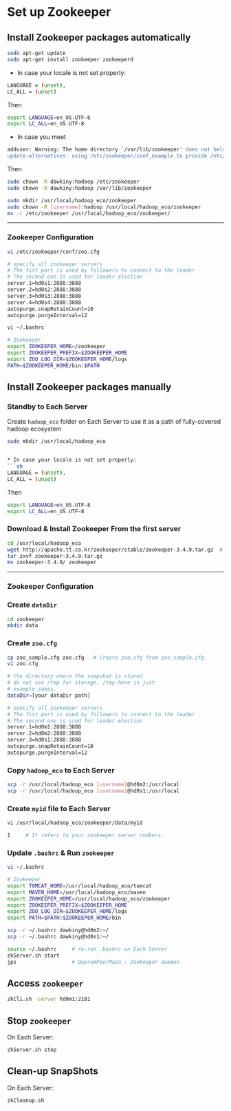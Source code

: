 # Set up Zookeeper

## Install Zookeeper packages automatically
```sh
sudo apt-get update
sudo apt-get install zookeeper zookeeperd
```


* In case your locale is not set properly:
```sh
LANGUAGE = (unset),
LC_ALL = (unset)
```
Then
```sh
export LANGUAGE=en_US.UTF-8
export LC_ALL=en_US.UTF-8
```


* In case you meet
```sh
adduser: Warning: The home directory `/var/lib/zookeeper' does not belong to the user you are currently creating.
update-alternatives: using /etc/zookeeper/conf_example to provide /etc/zookeeper/conf (zookeeper-conf) in auto mode
```
Then
```sh
sudo chown -R dawkiny:hadoop /etc/zookeeper
sudo chown -R dawkiny:hadoop /var/lib/zookeeper

sudo mkdir /usr/local/hadoop_eco/zookeeper
sudo chown -R [username]:hadoop /usr/local/hadoop_eco/zookeeper
mv -r /etc/zookeeper /usr/local/hadoop_eco/zookeeper/
```

---
### Zookeeper Configuration
```sh
vi /etc/zookeeper/conf/zoo.cfg
```

```sh
# specify all zookeeper servers
# The fist port is used by followers to connect to the leader
# The second one is used for leader election
server.1=hd0s1:2888:3888
server.2=hd0s2:2888:3888
server.3=hd0s3:2888:3888
server.4=hd0s4:2888:3888
autopurge.snapRetainCount=10
autopurge.purgeInterval=12
```

```sh
vi ~/.bashrc
```

```sh
# Zookeeper
export ZOOKEEPER_HOME=/zookeeper
export ZOOKEEPER_PREFIX=$ZOOKEEPER_HOME
export ZOO_LOG_DIR=$ZOOKEEPER_HOME/logs
PATH=$ZOOKEEPER_HOME/bin:$PATH
```


## Install Zookeeper packages manually

### Standby to Each Server

Create ```hadoop_eco``` folder on Each Server to use it as a path of fully-covered hadoop ecosystem
```sh
sudo mkdir /usr/local/hadoop_eco


* In case your locale is not set properly:
```sh
LANGUAGE = (unset),
LC_ALL = (unset)
```
Then
```sh
export LANGUAGE=en_US.UTF-8
export LC_ALL=en_US.UTF-8
```

### Download & Install Zookeeper From the first server

```sh
cd /usr/local/hadoop_eco
wget http://apache.tt.co.kr/zookeeper/stable/zookeeper-3.4.9.tar.gz  # Check first http://apache.tt.co.kr/zookeeper/stable/
tar zxvf zookeeper-3.4.9.tar.gz
mv zookeeper-3.4.9/ zookeeper
```

---
### Zookeeper Configuration

### Create ```dataDir```
```sh
cd zookeeper
mkdir data
```

### Create ```zoo.cfg```
```sh
cp zoo_sample.cfg zoo.cfg   # Create zoo.cfg from zoo_sample.cfg
vi zoo.cfg
```


```sh
# the directory where the snapshot is stored.
# do not use /tmp for storage, /tmp here is just 
# example sakes.
dataDir=[your dataDir path]

# specify all zookeeper servers
# The fist port is used by followers to connect to the leader
# The second one is used for leader election
server.1=hd0m1:2888:3888
server.2=hd0m2:2888:3888
server.3=hd0s1:2888:3888
autopurge.snapRetainCount=10
autopurge.purgeInterval=12
```


### Copy ```hadoop_eco``` to Each Server

```sh 
scp -r /usr/local/hadoop_eco [username]@hd0m2:/usr/local
scp -r /usr/local/hadoop_eco [username]@hd0s1:/usr/local
```

### Create ```myid``` file to Each Server

```sh
vi /usr/local/hadoop_eco/zookeeper/data/myid

1     # It refers to your zookeeper server numbers.
```


### Update ```.bashrc``` & Run ```zookeeper```

```sh
vi ~/.bashrc
```

```sh
# Zookeeper
export TOMCAT_HOME=/usr/local/hadoop_eco/tomcat
export MAVEN_HOME=/usr/local/hadoop_eco/maven
export ZOOKEEPER_HOME=/usr/local/hadoop_eco/zookeeper
export ZOOKEEPER_PREFIX=$ZOOKEEPER_HOME
export ZOO_LOG_DIR=$ZOOKEEPER_HOME/logs
export PATH=$PATH:$ZOOKEEPER_HOME/bin
```

```sh
scp -r ~/.bashrc dawkiny@hd0m2:~/
scp -r ~/.bashrc dawkiny@hd0s1:~/
```

```sh
source ~/.bashrc     # re-run .bashrc on Each Server
zkServer.sh start
jps                  # QuorumPeerMain : Zookeeper daemon
```


## Access ```zookeeper``` 

```sh
zkCli.sh -server hd0m1:2181
```

## Stop ```zookeeper```

On Each Server:
```sh
zkServer.sh stop
```

## Clean-up SnapShots

On Each Server:
```sh
zkCleanup.sh
```
